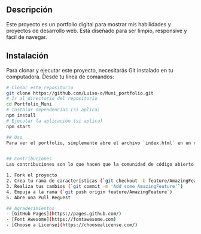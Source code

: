 ## Descripción
Este proyecto es un portfolio digital para mostrar mis habilidades y proyectos de desarrollo web. Está diseñado para ser limpio, responsive y fácil de navegar.

## Instalación
Para clonar y ejecutar este proyecto, necesitarás Git instalado en tu computadora. Desde tu línea de comandos:

```bash
# Clonar este repositorio
git clone https://github.com/Luiso-o/Muni_portfolio.git
# Ir al directorio del repositorio
cd Portfolio_Muni
# Instalar dependencias (si aplica)
npm install
# Ejecutar la aplicación (si aplica)
npm start

## Uso
Para ver el portfolio, simplemente abre el archivo `index.html` en un navegador web o, si has iniciado un servidor de desarrollo, visita `http://localhost:3000` en tu navegador.


## Contribuciones
Las contribuciones son lo que hacen que la comunidad de código abierto sea un lugar increíble para aprender, inspirarse y crear. Cualquier contribución que hagas será **muy apreciada**.

1. Fork el proyecto
2. Crea tu rama de características (`git checkout -b feature/AmazingFeature`)
3. Realiza tus cambios (`git commit -m 'Add some AmazingFeature'`)
4. Empuja a la rama (`git push origin feature/AmazingFeature`)
5. Abre una Pull Request

## Agradecimientos
- [GitHub Pages](https://pages.github.com/)
- [Font Awesome](https://fontawesome.com)
- [Choose a License](https://choosealicense.com/)